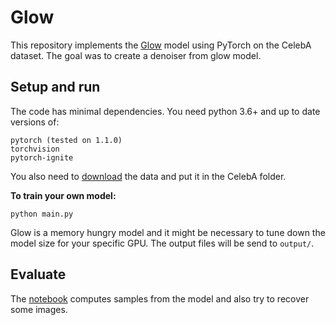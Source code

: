 # Glow

This repository implements the [Glow](https://arxiv.org/abs/1807.03039) model using PyTorch on the CelebA dataset. 
The goal was to create a denoiser from glow model.


## Setup and run

The code has minimal dependencies. You need python 3.6+ and up to date versions of:

```
pytorch (tested on 1.1.0)
torchvision
pytorch-ignite
```

You also need to [download](https://www.kaggle.com/datasets/alexisbouley/celeba) the data and put it in the CelebA folder.

**To train your own model:**

```
python main.py
```

Glow is a memory hungry model and it might be necessary to tune down the model size for your specific GPU. The output files will be send to `output/`.


## Evaluate

The [notebook](work.ipynb) computes samples from the model and also try to recover some images.


